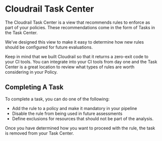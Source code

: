 # Cloudrail Task Center
The Cloudrail Task Center is a view that recommends rules to enforce as part of your policies. These recommendations come in the form of Tasks in the Task Center.

We’ve designed this view to make it easy to determine how new rules should be configured for future evaluations.

Keep in mind that we built Cloudrail so that it returns a zero-exit code to your CI tools. You can integrate into your CI tools from day one and the Task Center is a great location to review what types of rules are worth considering in your Policy.

## Completing A Task
To complete a task, you can do one of the following:

- Add the rule to a policy and make it mandatory in your pipeline
- Disable the rule from being used in future assessments
- Define exclusions for resources that should not be part of the analysis.

Once you have determined how you want to proceed with the rule, the task is removed from your Task Center.
